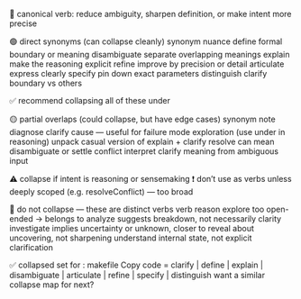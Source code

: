 🧼 canonical verb: <clarify>
reduce ambiguity, sharpen definition, or make intent more precise

🟢 direct synonyms (can collapse cleanly)
synonym	nuance
define	formal boundary or meaning
disambiguate	separate overlapping meanings
explain	make the reasoning explicit
refine	improve by precision or detail
articulate	express clearly
specify	pin down exact parameters
distinguish	clarify boundary vs others

✅ recommend collapsing all of these under <clarify>

🟡 partial overlaps (could collapse, but have edge cases)
synonym	note
diagnose	clarify cause — useful for failure mode exploration (use under <clarify> in reasoning)
unpack	casual version of explain + clarify
resolve	can mean disambiguate or settle conflict
interpret	clarify meaning from ambiguous input

⚠️ collapse if intent is reasoning or sensemaking
❗ don’t use as verbs unless deeply scoped (e.g. resolveConflict) — too broad

🔴 do not collapse — these are distinct verbs
verb	reason
explore	too open-ended → belongs to <envision>
analyze	suggests breakdown, not necessarily clarity
investigate	implies uncertainty or unknown, closer to <question>
reveal	about uncovering, not sharpening
understand	internal state, not explicit clarification

✅ collapsed set for <clarify>:
makefile
Copy code
<clarify> = clarify | define | explain | disambiguate | articulate | refine | specify | distinguish
want a similar collapse map for <envision> next?
